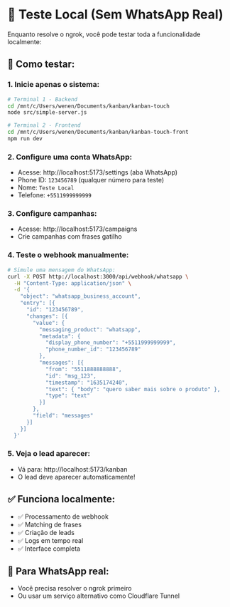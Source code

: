 # 🧪 Teste Local (Sem WhatsApp Real)

Enquanto resolve o ngrok, você pode testar toda a funcionalidade localmente:

## 🚀 Como testar:

### 1. Inicie apenas o sistema:
```bash
# Terminal 1 - Backend
cd /mnt/c/Users/wenen/Documents/kanban/kanban-touch
node src/simple-server.js

# Terminal 2 - Frontend
cd /mnt/c/Users/wenen/Documents/kanban/kanban-touch-front
npm run dev
```

### 2. Configure uma conta WhatsApp:
- Acesse: http://localhost:5173/settings (aba WhatsApp)
- Phone ID: `123456789` (qualquer número para teste)
- Nome: `Teste Local`
- Telefone: `+5511999999999`

### 3. Configure campanhas:
- Acesse: http://localhost:5173/campaigns
- Crie campanhas com frases gatilho

### 4. Teste o webhook manualmente:
```bash
# Simule uma mensagem do WhatsApp:
curl -X POST http://localhost:3000/api/webhook/whatsapp \
  -H "Content-Type: application/json" \
  -d '{
    "object": "whatsapp_business_account",
    "entry": [{
      "id": "123456789",
      "changes": [{
        "value": {
          "messaging_product": "whatsapp",
          "metadata": {
            "display_phone_number": "+5511999999999",
            "phone_number_id": "123456789"
          },
          "messages": [{
            "from": "5511888888888",
            "id": "msg_123",
            "timestamp": "1635174240",
            "text": { "body": "quero saber mais sobre o produto" },
            "type": "text"
          }]
        },
        "field": "messages"
      }]
    }]
  }'
```

### 5. Veja o lead aparecer:
- Vá para: http://localhost:5173/kanban  
- O lead deve aparecer automaticamente!

## ✅ Funciona localmente:
- ✅ Processamento de webhook
- ✅ Matching de frases  
- ✅ Criação de leads
- ✅ Logs em tempo real
- ✅ Interface completa

## 📱 Para WhatsApp real:
- Você precisa resolver o ngrok primeiro
- Ou usar um serviço alternativo como Cloudflare Tunnel